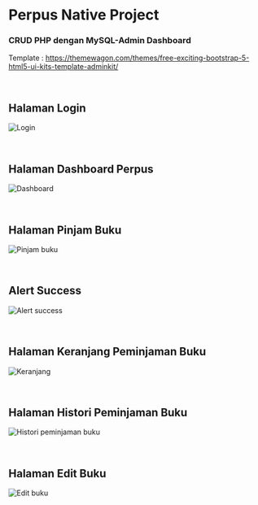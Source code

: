 # Perpus Native Project
<h3>CRUD PHP dengan MySQL-Admin Dashboard</h3>

Template : https://themewagon.com/themes/free-exciting-bootstrap-5-html5-ui-kits-template-adminkit/

<br>
<h2>Halaman Login</h2>

![Login](https://user-images.githubusercontent.com/65702027/140854558-01b0deff-31d7-43d0-8e9c-57d8be56af09.png)

<br>
<h2>Halaman Dashboard Perpus</h2>

![Dashboard](https://user-images.githubusercontent.com/65702027/140853340-b02f4bdf-6928-4857-aa90-e59a78aea2fa.png)

<br>
<h2>Halaman Pinjam Buku</h2>

![Pinjam buku](https://user-images.githubusercontent.com/65702027/140854880-54794ed9-e2c6-4b15-a511-88689e0452c2.png)


<br>
<h2>Alert Success</h2>

![Alert success](https://user-images.githubusercontent.com/65702027/140854900-5a47ffd5-6848-48ee-9cff-d2609c74bfc7.png)

<br>
<h2>Halaman Keranjang Peminjaman Buku</h2>

![Keranjang](https://user-images.githubusercontent.com/65702027/140855536-cd0211b3-ec96-4a82-a934-533a70f56f54.png)

<br>
<h2>Halaman Histori Peminjaman Buku</h2>

![Histori peminjaman buku](https://user-images.githubusercontent.com/65702027/140855568-fec122fb-c08e-4da9-83c3-e1b52a5f8557.png)



<br>
<h2>Halaman Edit Buku</h2>

![Edit buku](https://user-images.githubusercontent.com/65702027/140854919-bc406716-e9a6-456d-b0bb-f5ec46182820.png)
